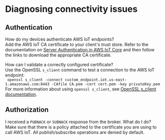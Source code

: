 # Diagnosing connectivity issues<a name="diagnosing-connectivity-issues"></a>

## Authentication<a name="troubleshooting-authentication"></a>

How do my devices authenticate AWS IoT endpoints?  
Add the AWS IoT CA certificate to your client's trust store\. Refer to the documentation on [Server Authentication in AWS IoT Core](x509-client-certs.html#server-authentication) and then follow the links to download the appropriate CA certificate\.

How can I validate a correctly configured certificate?  
Use the OpenSSL `s_client` command to test a connection to the AWS IoT endpoint:  
` openssl s_client -connect custom_endpoint.iot.us-east-1.amazonaws.com:8443 -CAfile CA.pem -cert cert.pem -key privateKey.pem`   
For more information about using `openssl s_client`, see [OpenSSL s\_client documentation](https://www.openssl.org/docs/man1.0.2/man1/openssl-s_client.html)\.

## Authorization<a name="troubleshooting-authorization"></a>

I received a `PUBNACK` or `SUBNACK` response from the broker\. What do I do?  
Make sure that there is a policy attached to the certificate you are using to call AWS IoT\. All publish/subscribe operations are denied by default\.